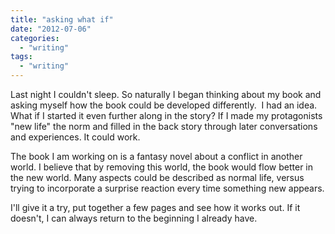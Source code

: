 ```yaml
---
title: "asking what if"
date: "2012-07-06"
categories: 
  - "writing"
tags: 
  - "writing"
---
```


Last night I couldn't sleep. So naturally I began thinking about my book and asking myself how the book could be developed differently.  I had an idea. What if I started it even further along in the story? If I made my protagonists "new life" the norm and filled in the back story through later conversations and experiences. It could work.

The book I am working on is a fantasy novel about a conflict in another world. I believe that by removing this world, the book would flow better in the new world. Many aspects could be described as normal life, versus trying to incorporate a surprise reaction every time something new appears.

I'll give it a try, put together a few pages and see how it works out. If it doesn't, I can always return to the beginning I already have.
